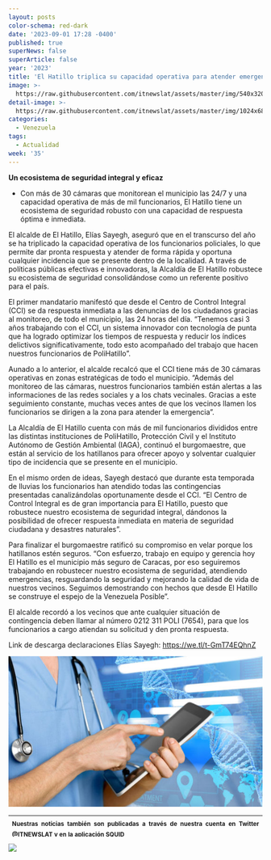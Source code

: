```yaml
---
layout: posts
color-schema: red-dark
date: '2023-09-01 17:28 -0400'
published: true
superNews: false
superArticle: false
year: '2023'
title: 'El Hatillo triplica su capacidad operativa para atender emergencias '
image: >-
  https://raw.githubusercontent.com/itnewslat/assets/master/img/540x320/Medico-Tecnologia-p.jpg
detail-image: >-
  https://raw.githubusercontent.com/itnewslat/assets/master/img/1024x680/Medico-Tecnologia-g.jpg
categories:
  - Venezuela
tags:
  - Actualidad
week: '35'
---
```

**Un ecosistema de seguridad integral y eficaz**
 
- Con más de 30 cámaras que monitorean el municipio las 24/7 y una capacidad operativa de más de mil funcionarios, El Hatillo tiene un ecosistema de seguridad robusto con una capacidad de respuesta óptima e inmediata.

El alcalde de El Hatillo, Elías Sayegh, aseguró que en el transcurso del año se ha triplicado la capacidad operativa de los funcionarios policiales, lo que permite dar pronta respuesta y atender de forma rápida y oportuna cualquier incidencia que se presente dentro de la localidad. A través de políticas públicas efectivas e innovadoras, la Alcaldía de El Hatillo robustece su ecosistema de seguridad consolidándose como un referente positivo para el país. 
 
El primer mandatario manifestó que desde el Centro de Control Integral (CCI) se da respuesta inmediata a las denuncias de los ciudadanos gracias al monitoreo, de todo el municipio, las 24 horas del día. “Tenemos casi 3 años trabajando con el CCI, un sistema innovador con tecnología de punta que ha logrado optimizar los tiempos de respuesta y reducir los índices delictivos significativamente, todo esto acompañado del trabajo que hacen nuestros funcionarios de PoliHatillo”. 
 
Aunado a lo anterior, el alcalde recalcó que el CCI tiene más de 30 cámaras operativas en zonas estratégicas de todo el municipio. “Además del monitoreo de las cámaras, nuestros funcionarios también están alertas a las informaciones de las redes sociales y a los chats vecinales. Gracias a este seguimiento constante, muchas veces antes de que los vecinos llamen los funcionarios se dirigen a la zona para atender la emergencia”. 
 
La Alcaldía de El Hatillo cuenta con más de mil funcionarios divididos entre las distintas instituciones de PoliHatillo, Protección Civil y el Instituto Autónomo de Gestión Ambiental (IAGA), continuó el burgomaestre, que están al servicio de los hatillanos para ofrecer apoyo y solventar cualquier tipo de incidencia que se presente en el municipio. 
 
En el mismo orden de ideas, Sayegh destacó que durante esta temporada de lluvias los funcionarios han atendido todas las contingencias presentadas canalizándolas oportunamente desde el CCI. “El Centro de Control Integral es de gran importancia para El Hatillo, puesto que robustece nuestro ecosistema de seguridad integral, dándonos la posibilidad de ofrecer respuesta inmediata en materia de seguridad ciudadana y desastres naturales”. 
 
Para finalizar el burgomaestre ratificó su compromiso en velar porque los hatillanos estén seguros. “Con esfuerzo, trabajo en equipo y gerencia hoy El Hatillo es el municipio más seguro de Caracas, por eso seguiremos trabajando en robustecer nuestro ecosistema de seguridad, atendiendo emergencias, resguardando la seguridad y mejorando la calidad de vida de nuestros vecinos. Seguimos demostrando con hechos que desde El Hatillo se construye el espejo de la Venezuela Posible”. 

El alcalde recordó a los vecinos que ante cualquier situación de contingencia deben llamar al número 0212 311 POLI (7654), para que los funcionarios a cargo atiendan su solicitud y den pronta respuesta. 
 
Link de descarga declaraciones Elías Sayegh: https://we.tl/t-GmT74EQhnZ

![](https://raw.githubusercontent.com/itnewslat/assets/master/img/540x320/Medico-Tecnologia-p.jpg)

<table style="height: 42px;" width="569">
<tbody>
<tr>
<td style="text-align: justify;"><sub><strong>Nuestras noticias también son publicadas a través de nuestra cuenta en Twitter <a href="https://twitter.com/itnewslat?lang=es">@ITNEWSLAT</a> y en la aplicación <a href="https://squidapp.co/en/">SQUID</a></strong></sub></td>
</tr>
</tbody>
</table>

<img src="https://tracker.metricool.com/c3po.jpg?hash=56f88a41e39ab42c063cc51676587a04"/>